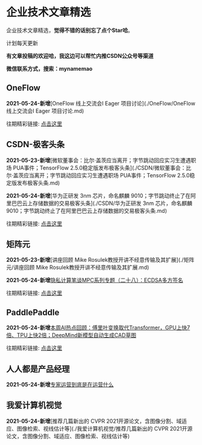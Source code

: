 # 企业技术文章精选

企业技术文章精选，**觉得不错的话别忘了点个Star哈**。

计划每天更新

**有文章投稿的欢迎哈，我这边可以帮忙内推CSDN公众号等渠道**

**微信联系方式，搜索：mynamemao**

## OneFlow

**2021-05-24-新增**[OneFlow 线上交流会I Eager 项目讨论](./OneFlow/OneFlow 线上交流会I Eager 项目讨论.md)

往期精彩链接: [点击这里](./OneFlow)

## CSDN-极客头条

**2021-05-23-新增**[微软董事会：比尔·盖茨应当离开；字节跳动回应实习生遭遇职场 PUA事件；TensorFlow 2.5.0稳定版发布极客头条](./CSDN/微软董事会：比尔·盖茨应当离开；字节跳动回应实习生遭遇职场 PUA事件；TensorFlow 2.5.0稳定版发布极客头条.md)

**2021-05-24-新增**[华为正研发 3nm 芯片，命名麒麟 9010；字节跳动终止了在阿里巴巴云上存储数据的交易极客头条](./CSDN/华为正研发 3nm 芯片，命名麒麟 9010；字节跳动终止了在阿里巴巴云上存储数据的交易极客头条.md)

往期精彩链接: [点击这里](./CSDN)

## 矩阵元

**2021-05-23-新增**[讲座回顾  Mike Rosulek教授开讲不经意传输及其扩展](./矩阵元/讲座回顾  Mike Rosulek教授开讲不经意传输及其扩展.md)

**2021-05-24-新增**[隐私计算笔谈MPC系列专题（二十八）：ECDSA多方签名](./矩阵元/隐私计算笔谈MPC系列专题（二十八）：ECDSA多方签名.md)

往期精彩链接: [点击这里](./矩阵元)

## PaddlePaddle

**2021-05-24-新增**[本周AI热点回顾：傅里叶变换取代Transformer，GPU上快7倍、TPU上快2倍；DeepMind新模型自动生成CAD草图](./PaddlePaddle/本周AI热点回顾：傅里叶变换取代Transformer，GPU上快7倍、TPU上快2倍；DeepMind新模型自动生成CAD草图.md)

往期精彩链接: [点击这里](./PaddlePaddle)

## 人人都是产品经理

**2021-05-24-新增**[专家运营到底是在运营什么](./人人都是产品经理/专家运营到底是在运营什么.md)

## 我爱计算机视觉

**2021-05-24-新增**[推荐几篇新出的 CVPR 2021开源论文，含图像分割、域适应、图像检索、视线估计等](./我爱计算机视觉/推荐几篇新出的 CVPR 2021开源论文，含图像分割、域适应、图像检索、视线估计等)
